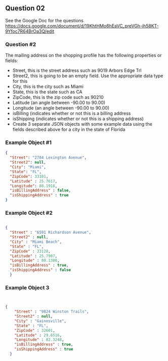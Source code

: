 ## Question 02

See the Google Doc for the questions
https://docs.google.com/document/d/19KhtHMo6hEaVC_preVGh-ih58KT-9Yfoc7R64BrOa3Q/edit

### Question #2
The mailing address on the shopping profile has the following properties or fields:
- Street, this is the street address such as 9019 Arbors Edge Trl
- Street2, this is going to be an empty field. Use the appropriate data type for this
- City, this is the city such as Miami
- State, this is the state such as CA
- ZipCode, this is the zip code such as 90210
- Latitude (an angle between -90.00 to 90.00)
- Longitude (an angle between -90.00 to 90.00)
- isBilling (indicates whether or not this is a billing address
- isShipping (indicates whether or not this is a shipping address)
- Create 3 separate JSON objects with some example data using the fields described above for a city in the state of Florida


### Example Object #1 

```json 
{
  "Street": "2784 Lexington Avenue",
  "Street2": null,
  "City": "Miami",
  "State": "FL",
  "ZipCode": 33101, 
  "Latitude" : 25.7617,
  "Longitude": 80.1918, 
  "isBillingAddress" : false,  
  "isShippingAddress" : true 
}


```


### Example Object #2 

```json 

{ 
  "Street" : "6591 Richardson Avenue", 
  "Street2" : null, 
  "City" : "Miami Beach", 
  "State" : "FL", 
  "ZipCode" : 33128, 
  "Latitude" : 25.7907, 
  "Longitude" : 80.1300, 
  "isBillingAddress" : true, 
  "isShippingAddress" : false
  }

```

### Example Object 3

``` json  


{
    "Street" : "9824 Winston Trails", 
    "Street2" : null, 
    "City" : "Gainesville", 
    "State" : "FL", 
    "ZipCode" : 32601, 
    "Latitude" : 29.6516, 
    "Longitude" : 82.3248, 
    "isBillingAddress" : true, 
    "isShippingAddress" : true
  }


